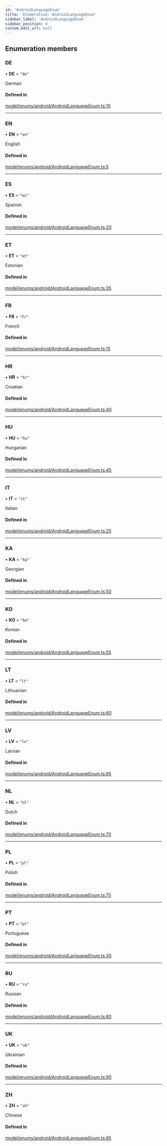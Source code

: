 ```yaml
---
id: 'AndroidLanguageEnum'
title: 'Enumeration: AndroidLanguageEnum'
sidebar_label: 'AndroidLanguageEnum'
sidebar_position: 0
custom_edit_url: null
---
```


## Enumeration members

### DE

• **DE** = `"de"`

German

#### Defined in

[model/enums/android/AndroidLanguageEnum.ts:10](https://github.com/tokenstreet-tech/react-native-idnow-videoident/blob/ab5f05b/src/model/enums/android/AndroidLanguageEnum.ts#L10)

---

### EN

• **EN** = `"en"`

English

#### Defined in

[model/enums/android/AndroidLanguageEnum.ts:5](https://github.com/tokenstreet-tech/react-native-idnow-videoident/blob/ab5f05b/src/model/enums/android/AndroidLanguageEnum.ts#L5)

---

### ES

• **ES** = `"es"`

Spanish

#### Defined in

[model/enums/android/AndroidLanguageEnum.ts:20](https://github.com/tokenstreet-tech/react-native-idnow-videoident/blob/ab5f05b/src/model/enums/android/AndroidLanguageEnum.ts#L20)

---

### ET

• **ET** = `"et"`

Estonian

#### Defined in

[model/enums/android/AndroidLanguageEnum.ts:35](https://github.com/tokenstreet-tech/react-native-idnow-videoident/blob/ab5f05b/src/model/enums/android/AndroidLanguageEnum.ts#L35)

---

### FR

• **FR** = `"fr"`

French

#### Defined in

[model/enums/android/AndroidLanguageEnum.ts:15](https://github.com/tokenstreet-tech/react-native-idnow-videoident/blob/ab5f05b/src/model/enums/android/AndroidLanguageEnum.ts#L15)

---

### HR

• **HR** = `"hr"`

Croatian

#### Defined in

[model/enums/android/AndroidLanguageEnum.ts:40](https://github.com/tokenstreet-tech/react-native-idnow-videoident/blob/ab5f05b/src/model/enums/android/AndroidLanguageEnum.ts#L40)

---

### HU

• **HU** = `"hu"`

Hungarian

#### Defined in

[model/enums/android/AndroidLanguageEnum.ts:45](https://github.com/tokenstreet-tech/react-native-idnow-videoident/blob/ab5f05b/src/model/enums/android/AndroidLanguageEnum.ts#L45)

---

### IT

• **IT** = `"it"`

Italian

#### Defined in

[model/enums/android/AndroidLanguageEnum.ts:25](https://github.com/tokenstreet-tech/react-native-idnow-videoident/blob/ab5f05b/src/model/enums/android/AndroidLanguageEnum.ts#L25)

---

### KA

• **KA** = `"ka"`

Georgian

#### Defined in

[model/enums/android/AndroidLanguageEnum.ts:50](https://github.com/tokenstreet-tech/react-native-idnow-videoident/blob/ab5f05b/src/model/enums/android/AndroidLanguageEnum.ts#L50)

---

### KO

• **KO** = `"ko"`

Korean

#### Defined in

[model/enums/android/AndroidLanguageEnum.ts:55](https://github.com/tokenstreet-tech/react-native-idnow-videoident/blob/ab5f05b/src/model/enums/android/AndroidLanguageEnum.ts#L55)

---

### LT

• **LT** = `"lt"`

Lithuanian

#### Defined in

[model/enums/android/AndroidLanguageEnum.ts:60](https://github.com/tokenstreet-tech/react-native-idnow-videoident/blob/ab5f05b/src/model/enums/android/AndroidLanguageEnum.ts#L60)

---

### LV

• **LV** = `"lv"`

Latvian

#### Defined in

[model/enums/android/AndroidLanguageEnum.ts:65](https://github.com/tokenstreet-tech/react-native-idnow-videoident/blob/ab5f05b/src/model/enums/android/AndroidLanguageEnum.ts#L65)

---

### NL

• **NL** = `"nl"`

Dutch

#### Defined in

[model/enums/android/AndroidLanguageEnum.ts:70](https://github.com/tokenstreet-tech/react-native-idnow-videoident/blob/ab5f05b/src/model/enums/android/AndroidLanguageEnum.ts#L70)

---

### PL

• **PL** = `"pl"`

Polish

#### Defined in

[model/enums/android/AndroidLanguageEnum.ts:75](https://github.com/tokenstreet-tech/react-native-idnow-videoident/blob/ab5f05b/src/model/enums/android/AndroidLanguageEnum.ts#L75)

---

### PT

• **PT** = `"pt"`

Portuguese

#### Defined in

[model/enums/android/AndroidLanguageEnum.ts:30](https://github.com/tokenstreet-tech/react-native-idnow-videoident/blob/ab5f05b/src/model/enums/android/AndroidLanguageEnum.ts#L30)

---

### RU

• **RU** = `"ru"`

Russian

#### Defined in

[model/enums/android/AndroidLanguageEnum.ts:80](https://github.com/tokenstreet-tech/react-native-idnow-videoident/blob/ab5f05b/src/model/enums/android/AndroidLanguageEnum.ts#L80)

---

### UK

• **UK** = `"uk"`

Ukrainian

#### Defined in

[model/enums/android/AndroidLanguageEnum.ts:90](https://github.com/tokenstreet-tech/react-native-idnow-videoident/blob/ab5f05b/src/model/enums/android/AndroidLanguageEnum.ts#L90)

---

### ZH

• **ZH** = `"zh"`

Chinese

#### Defined in

[model/enums/android/AndroidLanguageEnum.ts:85](https://github.com/tokenstreet-tech/react-native-idnow-videoident/blob/ab5f05b/src/model/enums/android/AndroidLanguageEnum.ts#L85)
